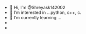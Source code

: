 - 👋 Hi, I’m @Shreyask142002
- 👀 I’m interested in ...python, c++, c.
- 🌱 I’m currently learning ...
-
- 

<!---
Shreyask142002/Shreyask142002 is a ✨ special ✨ repository because its `README.md` (this file) appears on your GitHub profile.
You can click the Preview link to take a look at your changes.
--->
